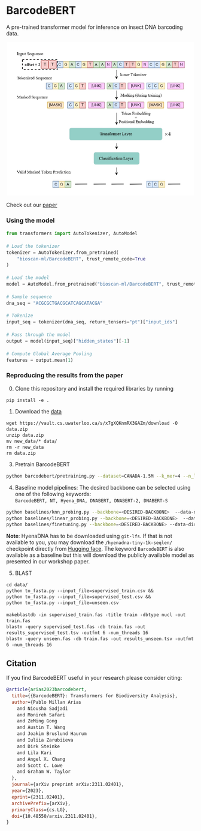 # BarcodeBERT

A pre-trained transformer model for inference on insect DNA barcoding data.  
<p align="center">
  <img src ="Figures/Arch.jpg" alt="drawing" width="500"/>
</p>

Check out our [paper](https://arxiv.org/abs/2311.02401)

### Using the model

```python
from transformers import AutoTokenizer, AutoModel

# Load the tokenizer
tokenizer = AutoTokenizer.from_pretrained(
    "bioscan-ml/BarcodeBERT", trust_remote_code=True
)

# Load the model
model = AutoModel.from_pretrained("bioscan-ml/BarcodeBERT", trust_remote_code=True)

# Sample sequence
dna_seq = "ACGCGCTGACGCATCAGCATACGA"

# Tokenize
input_seq = tokenizer(dna_seq, return_tensors="pt")["input_ids"]

# Pass through the model
output = model(input_seq)["hidden_states"][-1]

# Compute Global Average Pooling
features = output.mean(1)
```

### Reproducing the results from the paper

0. Clone this repository and install the required libraries by running
```shell
pip install -e .
```

1. Download the [data](https://vault.cs.uwaterloo.ca/s/x7gXQKnmRX3GAZm)
```shell
wget https://vault.cs.uwaterloo.ca/s/x7gXQKnmRX3GAZm/download -O data.zip
unzip data.zip
mv new_data/* data/
rm -r new_data
rm data.zip
```

3. Pretrain BarcodeBERT

```bash
python barcodebert/pretraining.py --dataset=CANADA-1.5M --k_mer=4 --n_layers=4 --n_heads=4 --data_dir=data/ --checkpoint=model_checkpoints/CANADA-1.5M/4_4_4/checkpoint_pretraining.pt
```

4. Baseline model pipelines: The desired backbone can be selected using one of the following keywords:  
`BarcodeBERT, NT, Hyena_DNA, DNABERT, DNABERT-2, DNABERT-S`
```bash
python baselines/knn_probing.py --backbone=<DESIRED-BACKBONE>  --data-dir=data/
python baselines/linear_probing.py --backbone=<DESIRED-BACKBONE>  --data-dir=data/
python baselines/finetuning.py --backbone=<DESIRED-BACKBONE> --data-dir=data/ --batch_size=32
```
**Note**: HyenaDNA has to be downloaded using `git-lfs`. If that is not available to you, you may download the `/hyenadna-tiny-1k-seqlen/` checkpoint directly from [Hugging face](https://huggingface.co/LongSafari/hyenadna-tiny-1k-seqlen/tree/main). The keyword `BarcodeBERT` is also available as a baseline but this will download the publicly available model as presented in our workshop paper.

5. BLAST
```shell
cd data/
python to_fasta.py --input_file=supervised_train.csv &&
python to_fasta.py --input_file=supervised_test.csv &&
python to_fasta.py --input_file=unseen.csv

makeblastdb -in supervised_train.fas -title train -dbtype nucl -out train.fas
blastn -query supervised_test.fas -db train.fas -out results_supervised_test.tsv -outfmt 6 -num_threads 16
blastn -query unseen.fas -db train.fas -out results_unseen.tsv -outfmt 6 -num_threads 16
```


## Citation

If you find BarcodeBERT useful in your research please consider citing:

```bibtex
@article{arias2023barcodebert,
  title={{BarcodeBERT}: Transformers for Biodiversity Analysis},
  author={Pablo Millan Arias
    and Niousha Sadjadi
    and Monireh Safari
    and ZeMing Gong
    and Austin T. Wang
    and Joakim Bruslund Haurum
    and Iuliia Zarubiieva
    and Dirk Steinke
    and Lila Kari
    and Angel X. Chang
    and Scott C. Lowe
    and Graham W. Taylor
  },
  journal={arXiv preprint arXiv:2311.02401},
  year={2023},
  eprint={2311.02401},
  archivePrefix={arXiv},
  primaryClass={cs.LG},
  doi={10.48550/arxiv.2311.02401},
}
```
